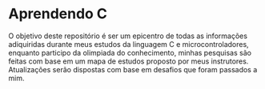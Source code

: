 # Aprendendo C
O objetivo deste repositório é ser um epicentro de todas as informações adiquiridas durante meus estudos da linguagem C e microcontroladores, enquanto participo da olimpiada do conhecimento, minhas pesquisas são feitas com base em um mapa de estudos proposto por meus instrutores. Atualizações serão dispostas com base em desafios que foram passados a mim.
